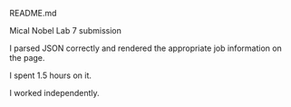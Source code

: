 README.md

Mical Nobel
Lab 7 submission


I parsed JSON correctly and rendered the appropriate job information on the page.

I spent 1.5 hours on it.

I worked independently. 
